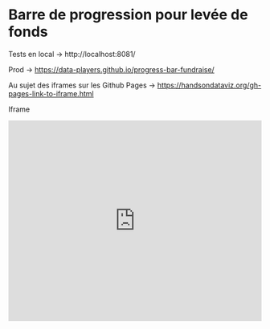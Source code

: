 # Barre de progression pour levée de fonds

Tests en local -> http://localhost:8081/

Prod -> https://data-players.github.io/progress-bar-fundraise/

Au sujet des iframes sur les Github Pages -> https://handsondataviz.org/gh-pages-link-to-iframe.html

Iframe 

<iframe src="https://data-players.github.io/progress-bar-fundraise/" width="100%" height="400" frameborder="0" scrolling="no"></iframe>

